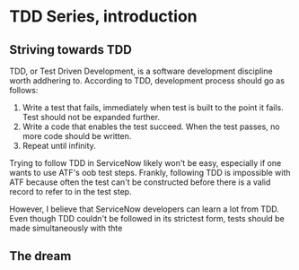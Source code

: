 # TDD Series, introduction

## Striving towards TDD

TDD, or Test Driven Development, is a software development discipline worth addhering to. According to TDD, development process should go as follows: 

1. Write a test that fails, immediately when test is built to the point it fails. Test should not be expanded further.
2. Write a code that enables the test succeed. When the test passes, no more code should be written.
3. Repeat until infinity.

Trying to follow TDD in ServiceNow likely won't be easy, especially if one wants to use ATF's oob test steps. Frankly, following TDD is impossible with ATF because often the test can't be constructed before there is a valid record to refer to in the test step.

However, I believe that ServiceNow developers can learn a lot from TDD. Even though TDD couldn't be followed in its strictest form, tests should be made simultaneously with thte

## The dream